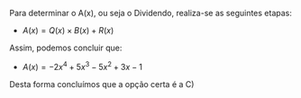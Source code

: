 Para determinar o A(x), ou seja o Dividendo, realiza-se as seguintes etapas: 

 - $A(x) = Q(x) \times B(x) + R(x)$

 Assim, podemos concluir que: 

 - $A(x) =  -2x^{4}+5x^{3}-5x^{2}+3x-1$ 


Desta forma concluímos que a opção certa é a C) 
